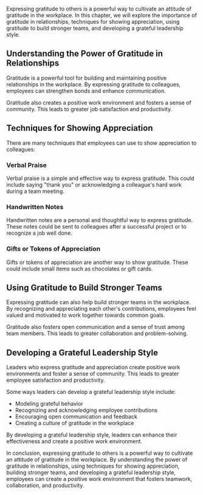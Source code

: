 
Expressing gratitude to others is a powerful way to cultivate an attitude of gratitude in the workplace. In this chapter, we will explore the importance of gratitude in relationships, techniques for showing appreciation, using gratitude to build stronger teams, and developing a grateful leadership style.

Understanding the Power of Gratitude in Relationships
-----------------------------------------------------

Gratitude is a powerful tool for building and maintaining positive relationships in the workplace. By expressing gratitude to colleagues, employees can strengthen bonds and enhance communication.

Gratitude also creates a positive work environment and fosters a sense of community. This leads to greater job satisfaction and productivity.

Techniques for Showing Appreciation
-----------------------------------

There are many techniques that employees can use to show appreciation to colleagues:

### Verbal Praise

Verbal praise is a simple and effective way to express gratitude. This could include saying "thank you" or acknowledging a colleague's hard work during a team meeting.

### Handwritten Notes

Handwritten notes are a personal and thoughtful way to express gratitude. These notes could be sent to colleagues after a successful project or to recognize a job well done.

### Gifts or Tokens of Appreciation

Gifts or tokens of appreciation are another way to show gratitude. These could include small items such as chocolates or gift cards.

Using Gratitude to Build Stronger Teams
---------------------------------------

Expressing gratitude can also help build stronger teams in the workplace. By recognizing and appreciating each other's contributions, employees feel valued and motivated to work together towards common goals.

Gratitude also fosters open communication and a sense of trust among team members. This leads to greater collaboration and problem-solving.

Developing a Grateful Leadership Style
--------------------------------------

Leaders who express gratitude and appreciation create positive work environments and foster a sense of community. This leads to greater employee satisfaction and productivity.

Some ways leaders can develop a grateful leadership style include:

* Modeling grateful behavior
* Recognizing and acknowledging employee contributions
* Encouraging open communication and feedback
* Creating a culture of gratitude in the workplace

By developing a grateful leadership style, leaders can enhance their effectiveness and create a positive work environment.

In conclusion, expressing gratitude to others is a powerful way to cultivate an attitude of gratitude in the workplace. By understanding the power of gratitude in relationships, using techniques for showing appreciation, building stronger teams, and developing a grateful leadership style, employees can create a positive work environment that fosters teamwork, collaboration, and productivity.
